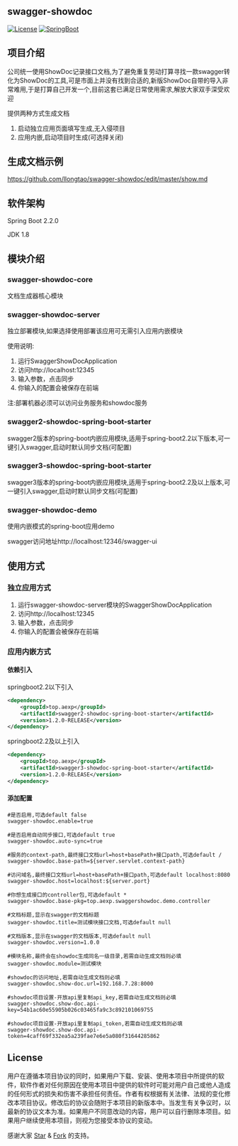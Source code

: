 
## swagger-showdoc

[![License](https://img.shields.io/badge/license-GPL-blue)](https://github.com/llongtao/swagger-showdoc/blob/master/LICENSE)
[![SpringBoot](https://img.shields.io/badge/SpringBoot-2.2.0.RELEASE-brightgreen.svg)](https://docs.spring.io/spring-boot/docs/2.0.3.RELEASE/reference/htmlsingle/)

## 项目介绍
公司统一使用ShowDoc记录接口文档,为了避免重复劳动打算寻找一款swagger转化为ShowDoc的工具,可是市面上并没有找到合适的,新版ShowDoc自带的导入非常难用,于是打算自己开发一个,目前这套已满足日常使用需求,解放大家双手深受欢迎

提供两种方式生成文档
1. 启动独立应用页面填写生成,无入侵项目
2. 应用内嵌,启动项目时生成(可选择关闭)

## 生成文档示例
https://github.com/llongtao/swagger-showdoc/edit/master/show.md

## 软件架构

Spring Boot 2.2.0

JDK 1.8

## 模块介绍
### swagger-showdoc-core
文档生成器核心模块
### swagger-showdoc-server
独立部署模块,如果选择使用部署该应用可无需引入应用内嵌模块

使用说明:
1. 运行SwaggerShowDocApplication
2. 访问http://localhost:12345
3. 输入参数，点击同步
4. 你输入的配置会被保存在前端 

注:部署机器必须可以访问业务服务和showdoc服务
### swagger2-showdoc-spring-boot-starter
swagger2版本的spring-boot内嵌应用模块,适用于spring-boot2.2以下版本,可一键引入swagger,启动时默认同步文档(可配置)
### swagger3-showdoc-spring-boot-starter
swagger3版本的spring-boot内嵌应用模块,适用于spring-boot2.2及以上版本,可一键引入swagger,启动时默认同步文档(可配置)
### swagger-showdoc-demo
使用内嵌模式的spring-boot应用demo

swagger访问地址http://localhost:12346/swagger-ui

## 使用方式
### 独立应用方式

1. 运行swagger-showdoc-server模块的SwaggerShowDocApplication
2. 访问http://localhost:12345
3. 输入参数，点击同步
4. 你输入的配置会被保存在前端 

### 应用内嵌方式
#### 依赖引入
springboot2.2以下引入

```xml
<dependency>
    <groupId>top.aexp</groupId>
    <artifactId>swagger2-showdoc-spring-boot-starter</artifactId>
    <version>1.2.0-RELEASE</version>
</dependency>
```

springboot2.2及以上引入

```xml
<dependency>
    <groupId>top.aexp</groupId>
    <artifactId>swagger3-showdoc-spring-boot-starter</artifactId>
    <version>1.2.0-RELEASE</version>
</dependency>
```

#### 添加配置
```properties
#是否启用,可选default false
swagger-showdoc.enable=true

#是否启用自动同步接口,可选default true
swagger-showdoc.auto-sync=true

#服务的context-path,最终接口文档url=host+basePath+接口path,可选default /
swagger-showdoc.base-path=${server.servlet.context-path}

#访问域名,最终接口文档url=host+basePath+接口path,可选default localhost:8080
swagger-showdoc.host=localhost:${server.port}

#你想生成接口的controller包,可选default *
swagger-showdoc.base-pkg=top.aexp.swaggershowdoc.demo.controller

#文档标题,显示在swagger的文档标题
swagger-showdoc.title=测试模块接口文档,可选default null

#文档版本,显示在swagger的文档版本,可选default null
swagger-showdoc.version=1.0.0

#模块名称,最终会在showdoc生成同名一级目录,若需自动生成文档则必填
swagger-showdoc.module=测试模块

#showdoc的访问地址,若需自动生成文档则必填
swagger-showdoc.show-doc.url=192.168.7.28:8000

#showdoc项目设置-开放api里复制api_key,若需自动生成文档则必填
swagger-showdoc.show-doc.api-key=54b1ac60e55905b026c03465fa9c3c892101069755

#showdoc项目设置-开放api里复制api_token,若需自动生成文档则必填
swagger-showdoc.show-doc.api-token=4caff69f332ea5a239fae7e6e5a080f31644285862
```

## License

用户在遵循本项目协议的同时，如果用户下载、安装、使用本项目中所提供的软件，软件作者对任何原因在使用本项目中提供的软件时可能对用户自己或他人造成的任何形式的损失和伤害不承担任何责任。作者有权根据有关法律、法规的变化修改本项目协议。修改后的协议会随附于本项目的新版本中。当发生有关争议时，以最新的协议文本为准。如果用户不同意改动的内容，用户可以自行删除本项目。如果用户继续使用本项目，则视为您接受本协议的变动。

感谢大家 [Star](https://github.com/llongtao/swagger-showdoc/stargazers) & [Fork](https://github.com/llongtao/swagger-showdoc/network/members) 的支持。

